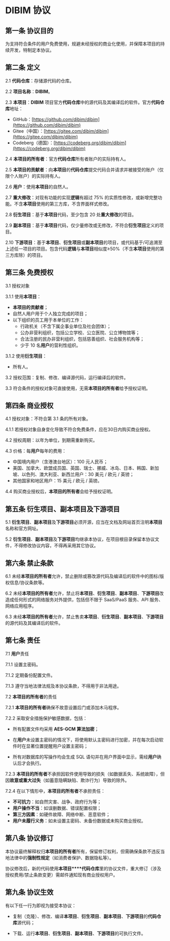# DIBIM 协议

## 第一条 协议目的

为支持符合条件的用户免费使用，规避未经授权的商业化使用，并保障本项目的持续开发，特制定本协议。

## 第二条 定义

2.1 **代码仓库**：存储源代码的仓库。

2.2 **项目名称**：**DIBIM**。

2.3 **本项目**：**DIBIM** 项目官方**代码仓库**中的源代码及其编译后的软件。官方**代码仓库**地址：

- GitHub：[https://github.com/dibim/dibim](https://github.com/dibim/dibim)
- Gitee（中国）：[https://gitee.com/dibim/dibim](https://gitee.com/dibim/dibim)
- Codeberg（德国）：[https://codeberg.org/dibim/dibim](https://codeberg.org/dibim/dibim)

2.4 **本项目的所有者**：官方**代码仓库**所有者账户的实际持有人。

2.5 **本项目的贡献者**：向**本项目**的**代码仓库**提交代码合并请求并被接受的账户（仅限个人账户）的实际持有人。

2.6 **用户**：使用**本项目**的自然人。

2.7 **重大修改**：对现有功能的实现**逻辑**有超过 75% 的实质性修改，或新增完整功能。不含**本项目**使用的第三方库，不含界面样式修改。

2.8 **衍生项目**：基于**本项目**代码，至少包含 20 处**重大修改**的项目。

2.9 **副本项目**：基于**本项目**代码，仅少量修改或无修改，不符合**衍生项目**定义的项目。

2.10 **下游项目**：基于**本项目**、**衍生项目**或**副本项目**的项目，或代码基于/可追溯至上述任一项目的项目。包含代码**逻辑**与**本项目**相似度≥50%（不含**本项目**使用的第三方库除）的项目。

## 第三条 免费授权

3.1 授权对象

3.1.1 使用**本项目**：

- **本项目的贡献者**；
- 自然人用户用于个人独立完成的项目；
- 以下组织的员工用于本单位的工作：
  - 行政机关（不含下属企事业单位及社会团体）；
  - 公办非营利组织，包括公立学校、公立医院、公立博物馆等；
  - 合法注册的民办非营利组织，包括慈善组织、社会服务机构等；
  - 少于 10 名**用户**的营利性组织。

3.1.2 使用**衍生项目**：

- 所有人。

3.2 授权范围：复制、修改、编译源代码，运行编译后的软件。

3.3 符合条件的授权对象可直接使用，无需**本项目的所有者**给予授权证明。

## 第四条 商业授权

4.1 授权对象：不符合第 3.1 条的所有对象。

4.1.1 若授权对象自身变化导致不符合免费条件，应在30日内购买商业授权。

4.2 授权周期：以年为单位，到期需重新购买。

4.3 价格：每**用户**每年的费用：

- 中国境内用户（含港澳台地区）：100 元人民币；
- 美国、加拿大、欧盟成员国、英国、瑞士、挪威、冰岛、日本、韩国、新加坡、以色列、澳大利亚、新西兰用户：30 美元 / 欧元 / 英镑；
- 其他国家和地区用户：15 美元 / 欧元 / 英镑。

4.4 购买商业授权后，**本项目的所有者**会给予授权证明。

## 第五条 **衍生项目**、**副本项目**及**下游项目**

5.1 **衍生项目**、**副本项目**及**下游项目**必须开源，应当在文档及网站首页注明**本项目**名称和官方网址。

5.2 **衍生项目**、**副本项目**及**下游项目**均继承本协议，在项目根目录保留本协议文件，不得修改协议内容，不得再采用其它协议。

## 第六条 禁止条款

6.1 未经**本项目的所有者**允许，禁止删除或篡改源代码及编译后的软件中的图标/版权信息/协议条款等。

6.2 未经**本项目的所有者**允许，禁止将**本项目**、**衍生项目**、**副本项目**、**下游项目**改造成任何形式的网络服务对外提供，包括但不限于 SaaS/PaaS 服务、API 服务、网络应用程序。

6.3 未经**本项目的所有者**允许，禁止售卖**本项目**、**衍生项目**、**副本项目**、**下游项目**的源代码及其编译后的软件。

## 第七条 责任

7.1 **用户**责任

7.1.1 设置主密码。

7.1.2 定期备份配置文件。

7.1.3 遵守当地法律法规及本协议条款，不得用于非法用途。

7.2 **本项目的所有者**的责任

7.2.1 **本项目的所有者**确保不故意设置后门或添加木马程序。

7.2.2 采取安全措施保护敏感数据，包括：

- 所有配置文件均采用 **AES-GCM 算法加密**；
  
- 在**用户**未设置主密码的情况下，将使用默认主密码进行加密，并在每次启动软件时在显著位置提醒用户设置主密码；

- 所有对数据库的写操作均会生成 SQL 语句并在用户界面中显示，需经**用户**确认后才会执行。

7.2.3 **本项目的所有者**不承担因软件使用导致的损失（如数据丢失、系统故障），但因**故意或重大过失**（如蓄意隐瞒缺陷、欺诈行为）导致的除外。

7.2.4 在以下情形中，**本项目的所有者**不承担责任：

- **不可抗力**：如自然灾害、战争、政府行为等；
- **用户操作不当**：如误删数据、错误配置权限；
- **第三方因素**：如硬件故障、网络中断、恶意软件；
- **用户未履行义务**：如未设置主密码、未备份数据或未购买商业授权。

## 第八条 协议修订

本协议最终解释权归**本项目的所有者**所有，保留修订权利，但需确保条款不违反当地法律中的**强制性规定**（如消费者保护、数据隐私等）。

协议修改后，新的代码使用**本项目****代码仓库**里的协议文件，重大修订（涉及授权费用/禁止条款变更）需邮件通知现有商业授权用户。

## 第九条 协议生效

有以下任一行为即视为接受本协议：

- 复制（克隆）、修改、编译**本项目**、**衍生项目**、**副本项目**、**下游项目**的**代码仓库**源代码；

- 下载、运行**本项目**、**衍生项目**、**副本项目**、**下游项目**的可执行文件。
